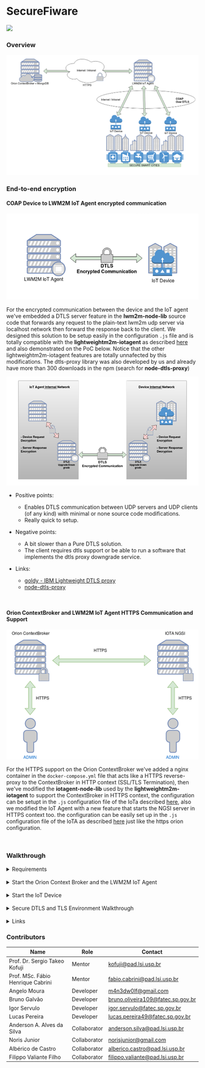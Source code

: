 # SecureFiware

![](https://img.shields.io/badge/version-0.0.1-green.svg)

### Overview

![](img/fiware-over-crypt.png)


### End-to-end encryption

#### COAP Device to LWM2M IoT Agent encrypted communication

![](img/iota-device-encryption-proposal.png)

For the encrypted communication between the device and the IoT agent we've embedded a DTLS server feature in the **lwm2m-node-lib** source code that forwards any request to the plain-text lwm2m udp server via localhost network then forward the response back to the client. We designed this solution to be setup easily in the configuration `.js` file and is totally compatible with the **lightweightm2m-iotagent** as described [here](fiware-improvements/README.md#dtls-configuration) and also demonstrated on the PoC below. Notice that the other lightweightm2m-iotagent features are totally unnafected by this modifications.
The dtls-proxy library was also developed by us and already have more than 300 downloads in the npm (search for **node-dtls-proxy**)

![](img/iota-device-encryption-solution.png)

 - Positive points:
   - Enables DTLS communication between UDP servers and UDP clients (of any kind) with minimal or none source code modifications.
   - Really quick to setup.

 - Negative points:
   - A bit slower than a Pure DTLS solution.
   - The client requires dtls support or be able to run a software that implements the dtls proxy downgrade service.

 - Links:
   - [ goldy - IBM Lightweight DTLS proxy ](https://developer.ibm.com/code/open/projects/goldy/)
   - [ node-dtls-proxy ](https://github.com/m4n3dw0lf/node-dtls-proxy)

<br>

#### Orion ContextBroker and LWM2M IoT Agent HTTPS Communication and Support

![](img/broker-ngsi-encryption-solution.png)

For the HTTPS support on the Orion ContextBroker we've added a nginx container in the `docker-compose.yml` file that acts like a HTTPS reverse-proxy to the ContextBroker in HTTP context (SSL/TLS Termination), then we've modified the **iotagent-node-lib** used by the **lightweightm2m-iotagent** to support the ContextBroker in HTTPS context, the configuration can be setupt in the `.js` configuration file of the IoTa described [here](fiware-improvements#connect-to-orion-in-https-context), also we modified the IoT Agent with a new feature that starts the NGSI server in HTTPS context too. the configuration can be easily set up in the `.js` configuration file of the IoTA as described [here](fiware-improvements/README.md#iot-agent-https-configuration) just like the https orion configuration.

<br>

### Walkthrough

<details>
<summary>Requirements</summary>
<br>

Clone the repositoy:<br><br>
<code>
git clone https://github.com/m4n3dw0lf/securefiware --recursive
</code>
<br>
<br>
Install <b>Docker</b>: https://docs.docker.com/engine/installation/ and <b>docker-compose</b>: https://docs.docker.com/compose/install/.
<br>
<br>
Since all the Fiware libraries for LWM2M are in NodeJS, install <b>NodeJS</b> and it's package manager <b>NPM</b><br><br>
Run the <b>following command</b>:<br><br>
<code>
sudo apt-get install nodejs nodejs-legacy npm
</code>
<br><br><br>
Also install de node-dtls-proxy library that will be responsible for encrypting the device requests and sending to the LWM2MIoTA in the DTLS context.<br><br>
<code>
sudo npm install -g node-dtls-proxy
</code>
<br>
<br>
</details>
<br>
<details>
<summary>Start the Orion Context Broker and the LWM2M IoT Agent</summary>
<br>
Generate a certificate and key to be used in TLS and DTLS connections of the components
<br>
<br>
<code>
$ openssl req -x509 -nodes -days 365 -newkey rsa:2048 -keyout cert.key -out cert.crt
</code>
<br>
<br>
Run the <b>command below</b> inside this directory to start the orion, mongodb, iota and openssl docker containers
<br>
<br>
<code>
$ sudo docker-compose up
</code>
<br>
<br>
Press CTRL+C to stop the environment
<br>

<h5> Utils:</h5>
<br>
Acessing the MongoDB:
<code>
$ sudo docker exec -it secfiware_mongodb mongo
</code>
<br>
<br>
Acessing the Orion bash:
<code>
$ sudo docker exec -it secfiware_orion bash
</code>
<br>
<br>
Acessing the IoT Agent bash:
<code>
$ sudo docker exec -it secfiware_iota bash
</code>
<br>
<br>
Destroying the environment:
<code>
$ sudo docker-compose down
</code>
<br>
<br>
</details>
<br>
<details>
<summary>Start the IoT Device</summary>
<br>
<h5> Running the LWM2M IoT Device (Client) </h5>
<br>
Enter the <b>fiware-improvements/lwm2m-node-lib</b> directory and install the nodejs requirements:
<br>
<code>
cd fiware-improvements/lwm2m-node-lib/ ; npm install
</code>
<br><br>
Run the LWM2M IoT Device:<br>
<code>
node bin/iotagent-lwm2m-client.js
</code>
<br>
</details>
<br>
<details>
<summary> Secure DTLS and TLS Environment Walkthrough </summary>

- Provisioning a service configuration for devices
```
curl -X POST -k https://localhost:4041/iot/services \
  --header "fiware-service:light_control" \
  --header "fiware-servicepath:/light_control" \
  --header "Content-Type:application/json" -d  '{  
    "services": [
      {
        "resource": "/light_control",
        "apikey": "",
        "type": "Light Control",
        "commands": [],
        "attributes": [
          {
            "name": "On/Off",
            "type": "Boolean"
          }
        ]
      }
    ]
  }'
```

- Provisioning a new device for the service created

```
curl -X POST -k https://localhost:4041/iot/devices \
  --header "fiware-service:light_control" \
  --header "fiware-servicepath:/light_control" \
  --header "Content-Type:application/json" -d '{
    "devices": [
      {
        "device_id": "rasp1",
        "entity_type": "Raspberry",
        "attributes": [
          {
            "name": "On/Off",
            "type": "Boolean"
          }
        ],
        "internal_attributes": {
          "lwm2mResourceMapping": {
            "On/Off" : {
              "objectType": 3311,
              "objectInstance": 0,
              "objectResource": 5850 
            }
          }
        }
      }
    ]
  }'
```


- If you get error on logs about self-signed certificates, you may need to generate a keypair and declare the path on the config-secure.json

- Open another separated terminal and run

```
$ udp2dtls 5687 localhost 5684
```

- Then (on another separated terminal) start an lwm2m-client
```
LWM2M-Client> create /3311/0
LWM2M-Client> connect localhost 5687 rasp1 /raspberry
LWM2M-Client> set /3311/0 5850 On
```

<h5>Query the device in the ContextBroker</h5>

- Run this

```
curl -X POST -k https://localhost:1026/v1/queryContext \
  --header "fiware-service:light_control" \
  --header "fiware-servicepath:/light_control" \
  --header "Content-Type:application/json" \
  --header "Accept:application/json" -d \
  '{"entities": [{"id": "Raspberry:rasp1"}]}'
```

> Notice that you will need to setup a udp2dtls proxy on a different port for each device, unless you already have a client that supports dtls. (The dtls support will be added in the client in future updates)

</details>
<br>
<details>
<summary>Links</summary>
<br>

- [Fiware tour guide application](https://www.fiware.org/devguides/fiware-tour-guide-application-a-tutorial-on-how-to-integrate-the-main-fiware-ges/)

- [IoTa Docs](https://github.com/telefonicaid/lightweightm2m-iotagent/tree/master/docs)

- [lwm2m-node-lib](https://github.com/telefonicaid/lwm2m-node-lib)

- [Devices provisioning](https://github.com/telefonicaid/lightweightm2m-iotagent/blob/master/docs/deviceProvisioning.md)

- [Configuration provisioning (fiware-service)](https://github.com/telefonicaid/lightweightm2m-iotagent/blob/master/docs/configurationProvisioning.md)

- [Installation of client](https://github.com/telefonicaid/lightweightm2m-iotagent/blob/master/docs/configurationProvisioning.md#installation-of-the-client)

- [Using the device](https://github.com/telefonicaid/lightweightm2m-iotagent/blob/master/docs/configurationProvisioning.md#using-the-device)

- [RFC DTLS](https://tools.ietf.org/html/rfc6347)

- [OMA Specification - OMA-LWM2M](http://www.openmobilealliance.org/release/LightweightM2M/V1_0-20170208-A/OMA-TS-LightweightM2M-V1_0-20170208-A.pdf)

- [OMA LWM2M Object and Resource Registry](http://www.openmobilealliance.org/wp/OMNA/LwM2M/LwM2MRegistry.html)

- [Objects and their corresponding Object IDs](https://github.com/IPSO-Alliance/pub/tree/master/reg)

- [IP for Smart Objects - IPSO Objects](https://github.com/IPSO-Alliance/pub/blob/master/README.md)
</details>


### Contributors

|Name|Role|Contact|
|-|-|-|
|Prof. Dr. Sergio Takeo Kofuji| Mentor| kofuji@pad.lsi.usp.br |
|Prof. MSc. Fábio Henrique Cabrini | Mentor | fabio.cabrini@pad.lsi.usp.br |
|Angelo Moura | Developer | m4n3dw0lf@gmail.com |
|Bruno Galvão | Developer | bruno.oliveira109@fatec.sp.gov.br |
|Igor Servulo | Developer | igor.servulo@fatec.sp.gov.br |
|Lucas Pereira| Developer | lucas.pereira49@fatec.sp.gov.br |
|Anderson A. Alves da Silva | Collaborator | anderson.silva@pad.lsi.usp.br |
|Noris Junior | Collaborator | norisjunior@gmail.com |
|Albérico de Castro | Collaborator | alberico.castro@pad.lsi.usp.br |
|Filippo Valiante Filho | Collaborator | filippo.valiante@pad.lsi.usp.br |
